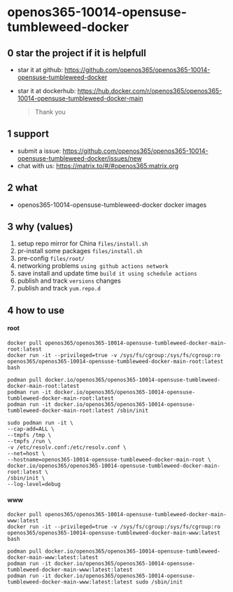 # openos365-10014-opensuse-tumbleweed-docker

## 0 star the project if it is helpfull

* star it at github: https://github.com/openos365/openos365-10014-opensuse-tumbleweed-docker
* star it at dockerhub: https://hub.docker.com/r/openos365/openos365-10014-opensuse-tumbleweed-docker-main

  > Thank you

## 1 support

* submit a issue: https://github.com/openos365/openos365-10014-opensuse-tumbleweed-docker/issues/new
* chat with us: https://matrix.to/#/#openos365:matrix.org

## 2 what

* openos365-10014-opensuse-tumbleweed-docker docker images
  
## 3 why (values)

1. setup repo mirror for China `files/install.sh`
1. pr-install some packages `files/install.sh`
1. pre-config `files/root/`
1. networking problems `using github actions network`
1. save install and update time `build it using schedule actions`
1. publish and track `versions` changes
1. publish and track `yum.repo.d`

## 4 how to use

#### root
```
docker pull openos365/openos365-10014-opensuse-tumbleweed-docker-main-root:latest
docker run -it --privileged=true -v /sys/fs/cgroup:/sys/fs/cgroup:ro openos365/openos365-10014-opensuse-tumbleweed-docker-main-root:latest bash

podman pull docker.io/openos365/openos365-10014-opensuse-tumbleweed-docker-main-root:latest
podman run -it docker.io/openos365/openos365-10014-opensuse-tumbleweed-docker-main-root:latest
podman run -it docker.io/openos365/openos365-10014-opensuse-tumbleweed-docker-main-root:latest /sbin/init

sudo podman run -it \
--cap-add=ALL \
--tmpfs /tmp \
--tmpfs /run \
-v /etc/resolv.conf:/etc/resolv.conf \
--net=host \
--hostname=openos365-10014-opensuse-tumbleweed-docker-main-root \
docker.io/openos365/openos365-10014-opensuse-tumbleweed-docker-main-root:latest \
/sbin/init \
--log-level=debug

```
#### www

```
docker pull openos365/openos365-10014-opensuse-tumbleweed-docker-main-www:latest
docker run -it --privileged=true -v /sys/fs/cgroup:/sys/fs/cgroup:ro openos365/openos365-10014-opensuse-tumbleweed-docker-main-www:latest bash

podman pull docker.io/openos365/openos365-10014-opensuse-tumbleweed-docker-main-www:latest:latest
podman run -it docker.io/openos365/openos365-10014-opensuse-tumbleweed-docker-main-www:latest:latest
podman run -it docker.io/openos365/openos365-10014-opensuse-tumbleweed-docker-main-www:latest:latest sudo /sbin/init
```
